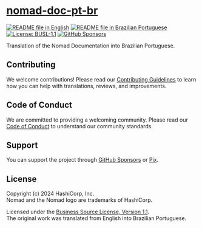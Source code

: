 # [nomad-doc-pt-br][page]

[![README file in English][badge-readme-en]][readme-en]
[![README file in Brazilian Portuguese][badge-readme-pt-br]][readme-pt-br]
[![License: BUSL-1.1][badge-license]][LICENSE]
[![GitHub Sponsors][badge-github-sponsors]][github-sponsors]

Translation of the Nomad Documentation into Brazilian Portuguese.

## Contributing

We welcome contributions!
Please read our [Contributing Guidelines][contributing] to learn how you can
help with translations, reviews, and improvements.

## Code of Conduct

We are committed to providing a welcoming community.
Please read our [Code of Conduct][code-of-conduct] to understand our community
standards.

## Support

You can support the project through [GitHub Sponsors][github-sponsors] or
[Pix][sponsor].

## License

Copyright (c) 2024 HashiCorp, Inc.<br>
Nomad and the Nomad logo are trademarks of HashiCorp.

Licensed under the [Business Source License, Version 1.1][license].<br>
The original work was translated from English into Brazilian Portuguese.

[badge-github-sponsors]: https://img.shields.io/github/sponsors/docsdevbr

[badge-license]: https://img.shields.io/badge/license-BUSL--1.1-blue

[badge-readme-en]: https://img.shields.io/badge/lang-en-blue

[badge-readme-pt-br]: https://img.shields.io/badge/lang-pt--br-blue

[contributing]: https://github.com/docsdevbr/.github/blob/main/CONTRIBUTING.EN.md

[code-of-conduct]: https://github.com/docsdevbr/.github/blob/main/CODE_OF_CONDUCT.EN.md

[github-sponsors]: https://github.com/sponsors/docsdevbr

[license]: LICENSE

[page]: https://docs.dev.br/docs/nomad/doc/

[readme-en]: README.EN.md

[readme-pt-br]: README.md

[sponsor]: https://docs.dev.br/apoie-o-projeto

